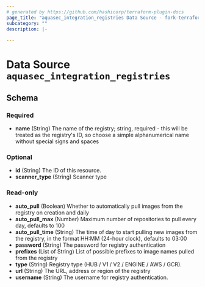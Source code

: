 ```yaml
---
# generated by https://github.com/hashicorp/terraform-plugin-docs
page_title: "aquasec_integration_registries Data Source - fork-terraform-provider-aquasec"
subcategory: ""
description: |-
  
---
```


# Data Source `aquasec_integration_registries`





<!-- schema generated by tfplugindocs -->
## Schema

### Required

- **name** (String) The name of the registry; string, required - this will be treated as the registry's ID, so choose a simple alphanumerical name without special signs and spaces

### Optional

- **id** (String) The ID of this resource.
- **scanner_type** (String) Scanner type

### Read-only

- **auto_pull** (Boolean) Whether to automatically pull images from the registry on creation and daily
- **auto_pull_max** (Number) Maximum number of repositories to pull every day, defaults to 100
- **auto_pull_time** (String) The time of day to start pulling new images from the registry, in the format HH:MM (24-hour clock), defaults to 03:00
- **password** (String) The password for registry authentication
- **prefixes** (List of String) List of possible prefixes to image names pulled from the registry
- **type** (String) Registry type (HUB / V1 / V2 / ENGINE / AWS / GCR).
- **url** (String) The URL, address or region of the registry
- **username** (String) The username for registry authentication.


